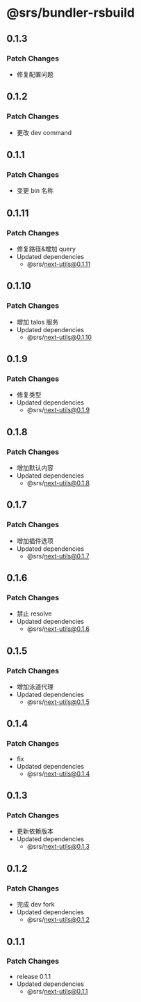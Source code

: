# @srs/bundler-rsbuild

## 0.1.3

### Patch Changes

- 修复配置问题

## 0.1.2

### Patch Changes

- 更改 dev command

## 0.1.1

### Patch Changes

- 变更 bin 名称

## 0.1.11

### Patch Changes

- 修复路径&增加 query
- Updated dependencies
  - @srs/next-utils@0.1.11

## 0.1.10

### Patch Changes

- 增加 talos 服务
- Updated dependencies
  - @srs/next-utils@0.1.10

## 0.1.9

### Patch Changes

- 修复类型
- Updated dependencies
  - @srs/next-utils@0.1.9

## 0.1.8

### Patch Changes

- 增加默认内容
- Updated dependencies
  - @srs/next-utils@0.1.8

## 0.1.7

### Patch Changes

- 增加插件选项
- Updated dependencies
  - @srs/next-utils@0.1.7

## 0.1.6

### Patch Changes

- 禁止 resolve
- Updated dependencies
  - @srs/next-utils@0.1.6

## 0.1.5

### Patch Changes

- 增加泳道代理
- Updated dependencies
  - @srs/next-utils@0.1.5

## 0.1.4

### Patch Changes

- fix
- Updated dependencies
  - @srs/next-utils@0.1.4

## 0.1.3

### Patch Changes

- 更新依赖版本
- Updated dependencies
  - @srs/next-utils@0.1.3

## 0.1.2

### Patch Changes

- 完成 dev fork
- Updated dependencies
  - @srs/next-utils@0.1.2

## 0.1.1

### Patch Changes

- release 0.1.1
- Updated dependencies
  - @srs/next-utils@0.1.1
